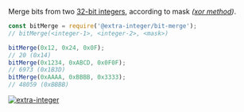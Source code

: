 Merge bits from two [32-bit integers], according to mask *([xor method])*.

```javascript
const bitMerge = require('@extra-integer/bit-merge');
// bitMerge(<integer-1>, <integer-2>, <mask>)

bitMerge(0x12, 0x24, 0x0F);
// 20 (0x14)
bitMerge(0x1234, 0xABCD, 0x0F0F);
// 6973 (0x1B3D)
bitMerge(0xAAAA, 0xBBBB, 0x3333);
// 48059 (0xBBBB)
```


[![extra-integer](https://i.imgur.com/toEbRv5.jpg)](https://www.npmjs.com/package/extra-integer)

[32-bit integers]: https://developer.mozilla.org/en-US/docs/Web/JavaScript/Reference/Operators/Bitwise_Operators
[xor method]: http://graphics.stanford.edu/~seander/bithacks.html#MaskedMerge
